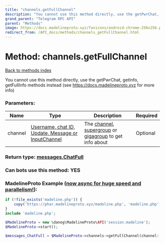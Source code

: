 ```yaml
---
title: "channels.getFullChannel"
description: "You cannot use this method directly, use the getPwrChat, getInfo, getFullInfo methods instead (see https://docs.madelineproto.xyz for more info)"
grand_parent: "Telegram RPC API"
parent: "Methods"
image: https://docs.madelineproto.xyz/favicons/android-chrome-256x256.png
redirect_from: /API_docs/methods/channels_getFullChannel.html
---
```

# Method: channels.getFullChannel
[Back to methods index](index.html)



You cannot use this method directly, use the getPwrChat, getInfo, getFullInfo methods instead (see https://docs.madelineproto.xyz for more info)

### Parameters:

| Name     |    Type       | Description | Required |
|----------|---------------|-------------|----------|
|channel|[Username, chat ID, Update, Message or InputChannel](/API_docs/types/InputChannel.html) | The [channel](https://core.telegram.org/api/channel#channels), [supergroup](https://core.telegram.org/api/channel#supergroups) or [gigagroup](https://core.telegram.org/api/channel#gigagroups) to get info about | Optional|


### Return type: [messages.ChatFull](/API_docs/types/messages.ChatFull.html)

### Can bots use this method: **YES**


### MadelineProto Example ([now async for huge speed and parallelism!](https://docs.madelineproto.xyz/docs/ASYNC.html)):


```php
if (!file_exists('madeline.php')) {
    copy('https://phar.madelineproto.xyz/madeline.php', 'madeline.php');
}
include 'madeline.php';

$MadelineProto = new \danog\MadelineProto\API('session.madeline');
$MadelineProto->start();

$messages_ChatFull = $MadelineProto->channels->getFullChannel(channel: $InputChannel, );
```

